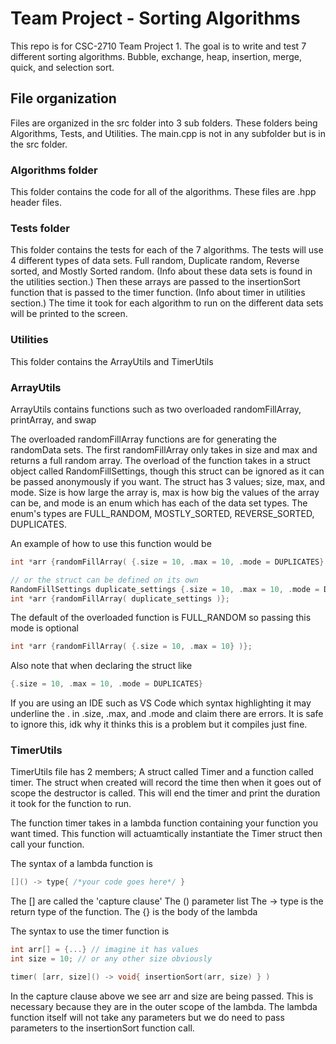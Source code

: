 # Team Project - Sorting Algorithms

This repo is for CSC-2710 Team Project 1.
The goal is to write and test 7 different sorting algorithms. Bubble, exchange, heap, insertion, merge, quick, and selection sort.


## File organization

Files are organized in the src folder into 3 sub folders. These folders being Algorithms, Tests, and Utilities. 
The main.cpp is not in any subfolder but is in the src folder.

### Algorithms folder

This folder contains the code for all of the algorithms. These files are .hpp header files.

### Tests folder

This folder contains the tests for each of the 7 algorithms. The tests will use 4 different types of data sets.
Full random, Duplicate random, Reverse sorted, and Mostly Sorted random. (Info about these data sets is found in the utilities section.)
Then these arrays are passed to the insertionSort function that is passed to the timer function. (Info about timer in utilities section.)
The time it took for each algorithm to run on the different data sets will be printed to the screen.

### Utilities

This folder contains the ArrayUtils and TimerUtils

### ArrayUtils

ArrayUtils contains functions such as two overloaded randomFillArray, printArray, and swap

The overloaded randomFillArray functions are for generating the randomData sets.
The first randomFillArray only takes in size and max and returns a full random array.
The overload of the function takes in a struct object called RandomFillSettings, though this struct can be ignored as it can be passed anonymously if you want.
The struct has 3 values; size, max, and mode.
Size is how large the array is, max is how big the values of the array can be, and mode is an enum which has each of the data set types.
The enum's types are FULL_RANDOM, MOSTLY_SORTED, REVERSE_SORTED, DUPLICATES.

An example of how to use this function would be
```cpp
int *arr {randomFillArray( {.size = 10, .max = 10, .mode = DUPLICATES} )};

// or the struct can be defined on its own
RandomFillSettings duplicate_settings {.size = 10, .max = 10, .mode = DUPLICATES};
int *arr {randomFillArray( duplicate_settings )};

```

The default of the overloaded function is FULL_RANDOM so passing this mode is optional
```cpp
int *arr {randomFillArray( {.size = 10, .max = 10} )};
```

Also note that when declaring the struct like
```cpp
{.size = 10, .max = 10, .mode = DUPLICATES}
```
If you are using an IDE such as VS Code which syntax highlighting it may underline the . in .size, .max, and .mode and claim there are errors.
It is safe to ignore this, idk why it thinks this is a problem but it compiles just fine.

### TimerUtils

TimerUtils file has 2 members; A struct called Timer and a function called timer.
The struct when created will record the time then when it goes out of scope the destructor is called. 
This will end the timer and print the duration it took for the function to run.

The function timer takes in a lambda function containing your function you want timed. 
This function will actuamtically instantiate the Timer struct then call your function.

The syntax of a lambda function is
```cpp
[]() -> type{ /*your code goes here*/ }
```

The [] are called the 'capture clause'
The () parameter list
The -> type is the return type of the function.
The {} is the body of the lambda

The syntax to use the timer function is
```cpp 
int arr[] = {...} // imagine it has values
int size = 10; // or any other size obviously

timer( [arr, size]() -> void{ insertionSort(arr, size) } )
```

In the capture clause above we see arr and size are being passed. This is necessary because they are in the outer scope of the lambda.
The lambda function itself will not take any parameters but we do need to pass parameters to the insertionSort function call.
